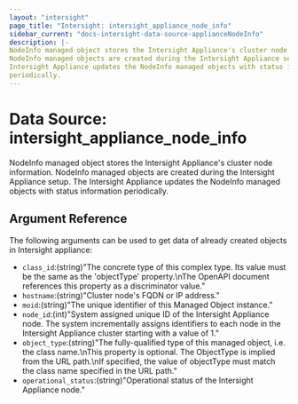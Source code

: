 ```yaml
---
layout: "intersight"
page_title: "Intersight: intersight_appliance_node_info"
sidebar_current: "docs-intersight-data-source-applianceNodeInfo"
description: |-
NodeInfo managed object stores the Intersight Appliance's cluster node information.
NodeInfo managed objects are created during the Intersight Appliance setup. The
Intersight Appliance updates the NodeInfo managed objects with status information
periodically.
---
```


# Data Source: intersight_appliance_node_info
NodeInfo managed object stores the Intersight Appliance's cluster node information.
NodeInfo managed objects are created during the Intersight Appliance setup. The
Intersight Appliance updates the NodeInfo managed objects with status information
periodically.
## Argument Reference
The following arguments can be used to get data of already created objects in Intersight appliance:
* `class_id`:(string)"The concrete type of this complex type. Its value must be the same as the 'objectType' property.\nThe OpenAPI document references this property as a discriminator value."
* `hostname`:(string)"Cluster node's FQDN or IP address."
* `moid`:(string)"The unique identifier of this Managed Object instance."
* `node_id`:(int)"System assigned unique ID of the Intersight Appliance node. The system incrementally assigns identifiers to each node in the Intersight Appliance cluster starting with a value of 1."
* `object_type`:(string)"The fully-qualified type of this managed object, i.e. the class name.\nThis property is optional. The ObjectType is implied from the URL path.\nIf specified, the value of objectType must match the class name specified in the URL path."
* `operational_status`:(string)"Operational status of the Intersight Appliance node."
